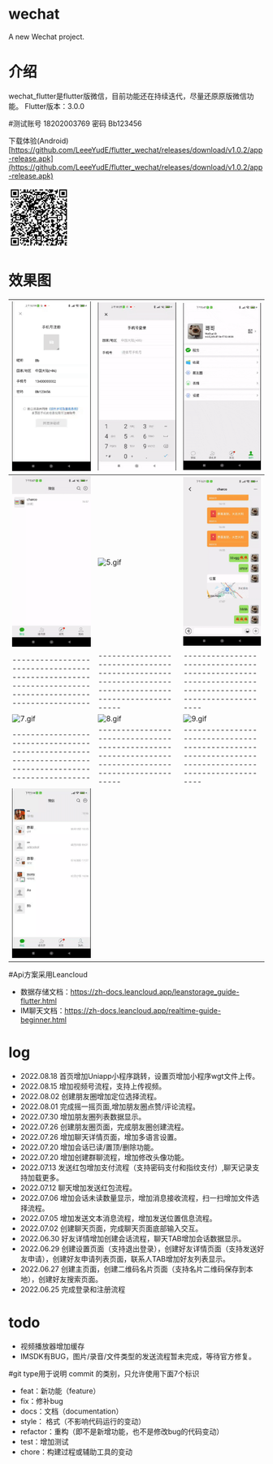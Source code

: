 # wechat

A new Wechat project.

# 介绍
wechat_flutter是flutter版微信，目前功能还在持续迭代，尽量还原原版微信功能。
Flutter版本：3.0.0

#测试账号 18202003769 密码 Bb123456

下载体验(Android)
[https://github.com/LeeeYudE/flutter_wechat/releases/download/v1.0.2/app-release.apk](https://github.com/LeeeYudE/flutter_wechat/releases/download/v1.0.2/app-release.apk)

<img src="screenshot/qrcode.png" style="zoom:30%;" />

# 效果图

| ![1.gif](https://github.com/LeeeYudE/flutter_wechat/blob/master/screenshot/screenshot0.gif)            | ![2.gif](https://github.com/LeeeYudE/flutter_wechat/blob/master/screenshot/screenshot1.gif)           | ![3.gif](https://github.com/LeeeYudE/flutter_wechat/blob/master/screenshot/screenshot2.gif) |
|--------------------------------------------------------------------------------------------------------|-------------------------------------------------------------------------------------------------------|---------------------------------------------------------------------------------------------------|
| ![4.gif](https://github.com/LeeeYudE/flutter_wechat/blob/master/screenshot/screenshot3.gif)            | ![5.gif](https://github.com/LeeeYudE/flutter_wechat/blob/master/screenshot/screenshot4.gif)           | ![6.gif](https://github.com/LeeeYudE/flutter_wechat/blob/master/screenshot/screenshot5.gif) |
| ------------------------------------------------------------------------------------------------------ | ----------------------------------------------------------------------------------------------------- | ---------------------------------------------------------------------------------------------------- |
| ![7.gif](https://github.com/LeeeYudE/flutter_wechat/blob/master/screenshot/screenshot6.gif)            | ![8.gif](https://github.com/LeeeYudE/flutter_wechat/blob/master//screenshot/screenshot7.gif)          | ![9.gif](https://github.com/LeeeYudE/flutter_wechat/blob/master/screenshot/screenshot8.gif) |
| ------------------------------------------------------------------------------------------------------ | ----------------------------------------------------------------------------------------------------- | ---------------------------------------------------------------------------------------------------- |
| ![10.gif](https://github.com/LeeeYudE/flutter_wechat/blob/master/screenshot/screenshot9.gif)           | 

#Api方案采用Leancloud
* 数据存储文档：https://zh-docs.leancloud.app/leanstorage_guide-flutter.html
* IM聊天文档：https://zh-docs.leancloud.app/realtime-guide-beginner.html

# log
* 2022.08.18 首页增加Uniapp小程序跳转，设置页增加小程序wgt文件上传。
* 2022.08.15 增加视频号流程，支持上传视频。
* 2022.08.02 创建朋友圈增加定位选择流程。
* 2022.08.01 完成摇一摇页面,增加朋友圈点赞/评论流程。
* 2022.07.30 增加朋友圈列表数据显示。
* 2022.07.26 创建朋友圈页面，完成朋友圈创建流程。
* 2022.07.26 增加聊天详情页面，增加多语言设置。
* 2022.07.20 增加会话已读/置顶/删除功能。
* 2022.07.20 增加创建群聊流程，增加修改头像功能。
* 2022.07.13 发送红包增加支付流程（支持密码支付和指纹支付）,聊天记录支持加载更多。
* 2022.07.12 聊天增加发送红包流程。
* 2022.07.06 增加会话未读数量显示，增加消息接收流程，扫一扫增加文件选择流程。
* 2022.07.05 增加发送文本消息流程，增加发送位置信息流程。
* 2022.07.02 创建聊天页面，完成聊天页面底部输入交互。 
* 2022.06.30 好友详情增加创建会话流程，聊天TAB增加会话数据显示。
* 2022.06.29 创建设置页面（支持退出登录），创建好友详情页面（支持发送好友申请），创建好友申请列表页面，联系人TAB增加好友列表显示。
* 2022.06.27 创建主页面，创建二维码名片页面（支持名片二维码保存到本地），创建好友搜索页面。
* 2022.06.25 完成登录和注册流程

# todo
* 视频播放器增加缓存
* IMSDK有BUG，图片/录音/文件类型的发送流程暂未完成，等待官方修复。

#git type用于说明 commit 的类别，只允许使用下面7个标识
* feat：新功能（feature）
* fix：修补bug
* docs：文档（documentation）
* style： 格式（不影响代码运行的变动）
* refactor：重构（即不是新增功能，也不是修改bug的代码变动）
* test：增加测试
* chore：构建过程或辅助工具的变动